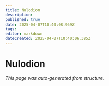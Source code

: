 ```yaml
---
title: Nulodion
description: 
published: true
date: 2025-04-07T10:40:08.969Z
tags: 
editor: markdown
dateCreated: 2025-04-07T10:40:06.385Z
---
```


# Nulodion

*This page was auto-generated from structure.*
